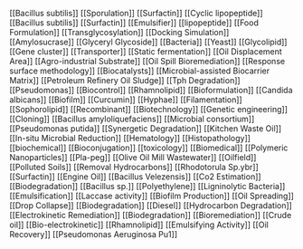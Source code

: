 [[Bacillus subtilis]]
[[Sporulation]]
[[Surfactin]]
[[Cyclic lipopeptide]]
[[Bacillus subtilis]]
[[Surfactin]]
[[Emulsifier]]
[[lipopeptide]]
[[Food Formulation]]
[[Transglycosylation]]
[[Docking Simulation]]
[[Amylosucrase]]
[[Glyceryl Glycoside]]
[[Bacteria]]
[[Yeast]]
[[Glycolipid]]
[[Gene cluster]]
[[Transporter]]
[[Static fermentation]]
[[Oil Displacement Area]]
[[Agro-industrial Substrate]]
[[Oil Spill Bioremediation]]
[[Response surface methodology]]
[[Biocatalysts]]
[[Microbial-assisted Biocarrier Matrix]]
[[Petroleum Refinery Oil Sludge]]
[[Tph Degradation]]
[[Pseudomonas]]
[[Biocontrol]]
[[Rhamnolipid]]
[[Bioformulation]]
[[Candida albicans]]
[[Biofilm]]
[[Curcumin]]
[[Hyphae]]
[[Filamentation]]
[[Sophorolipid]]
[[Recombinant]]
[[Biotechnology]]
[[Genetic engineering]]
[[Cloning]]
[[Bacillus amyloliquefaciens]]
[[Microbial consortium]]
[[Pseudomonas putida]]
[[Synergetic Degradation]]
[[Kitchen Waste Oil]]
[[In-situ Microbial Reduction]]
[[Hematology]]
[[Histopathology]]
[[biochemical]]
[[Bioconjugation]]
[[toxicology]]
[[Biomedical]]
[[Polymeric Nanoparticles]]
[[Pla-peg]]
[[Olive Oil Mill Wastewater]]
[[Oilfield]]
[[Polluted Soils]]
[[Removal Hydrocarbons]]
[[Rhodotorula Sp.ybr]]
[[Surfactin]]
[[Engine Oil]]
[[Bacillus Velezensis]]
[[Co2 Estimation]]
[[Biodegradation]]
[[Bacillus sp.]]
[[Polyethylene]]
[[Ligninolytic Bacteria]]
[[Emulsification]]
[[Laccase activity]]
[[Biofilm Production]]
[[Oil Spreading]]
[[Drop Collapse]]
[[Biodegradation]]
[[Diesel]]
[[Hydrocarbon Degradation]]
[[Electrokinetic Remediation]]
[[Biodegradation]]
[[Bioremediation]]
[[Crude oil]]
[[Bio-electrokinetic]]
[[Rhamnolipid]]
[[Emulsifying Activity]]
[[Oil Recovery]]
[[Pseudomonas Aeruginosa Pu1]]
